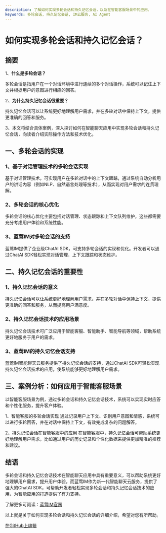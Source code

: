 ```yaml
---
description: 了解如何实现多轮会话和持久记忆会话，以及在智能客服场景中的应用。
keywords: 多轮会话, 持久记忆会话, IM云服务, AI Agent
---
```

# 如何实现多轮会话和持久记忆会话？

## 摘要

1、**什么是多轮会话？**

多轮会话是指用户在一个对话环境中进行连续的多个对话操作，系统可以记住上下文并根据用户的意图进行相应的回答。

2、**为什么持久记忆会话很重要？**

持久记忆会话可以让系统更好地理解用户需求，并在多轮对话中保持上下文，提供更准确的回答和服务。

3、本文将结合具体案例，深入探讨如何在智能聊天应用中实现多轮会话和持久记忆会话，向读者介绍实际操作方法和技术优化。

## 一、多轮会话的实现

### 1、基于对话管理技术的多轮会话实现
基于对话管理技术，可实现用户在多轮对话中的上下文跟踪，通过系统自动分析用户的讲话内容（例如NLP、自然语言处理等技术），从而实现对用户需求的连贯理解。

### 2、多轮会话的核心优化
多轮会话的核心优化主要包括对话管理、状态跟踪和上下文队列维护，这些都需要充分考虑用户体验和系统性能。

### 3、蓝莺IM对多轮会话的支持
蓝莺IM提供了企业级ChatAI SDK，可支持多轮会话的实现和优化。开发者可以通过ChatAI SDK轻松实现对话管理，上下文跟踪和状态维护。

## 二、持久记忆会话的重要性

### 1、持久记忆会话的意义
持久记忆会话可以让系统更好地理解用户需求，并在多轮对话中保持上下文，提供更准确的回答和服务，从而提高用户满意度。

### 2、持久记忆会话技术的应用场景
持久记忆会话技术可广泛应用于智能客服、智能助手、智能导航等领域，帮助系统更好地服务于用户的需求。

### 3、蓝莺IM的持久记忆会话支持
蓝莺IM智能聊天云服务提供了持久记忆会话的支持，通过ChatAI SDK可轻松实现持久记忆会话技术的应用，使系统能够更好地理解用户需求。

## 三、案例分析：如何应用于智能客服场景

以智能客服场景为例，通过多轮会话和持久记忆会话技术，系统可以实现实时应答和个性化服务，提升客户体验。

1、智能客服的多轮会话实现
通过记录用户上下文、识别用户意图和情感，系统可以进行多轮回答，并在对话中保持上下文，有效完成复杂的问题解答。

2、持久记忆会话在智能客服中的应用
在智能客服中，持久记忆会话可帮助系统更好地理解用户需求，比如通过用户的历史记录和个性化数据来提供更加精准的推荐和建议。

## 结语

多轮会话和持久记忆会话技术在智能聊天应用中具有重要意义，可以帮助系统更好地理解用户需求，提升用户体验。而蓝莺IM作为新一代智能聊天云服务，提供了强大的ChatAI SDK，可帮助开发者轻松实现多轮会话和持久记忆会话技术的应用，为智能应用的打造提供了有力支持。

了解更多可阅读：[蓝莺IM官网](https://www.lanyingim.com)

以上就是关于如何实现多轮会话和持久记忆会话的详细介绍，希望对您有所帮助。

[在GitHub上编辑](#)